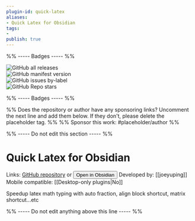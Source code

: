 ```yaml
---
plugin-id: quick-latex
aliases:
- Quick Latex for Obsidian
tags: 
- 
publish: true
---
```


%% ----- Badges ----- %%

![GitHub all releases](https://img.shields.io/github/downloads/joeyuping/quick_latex_obsidian/total?color=573E7A&logo=github&style=for-the-badge)   
![GitHub manifest version](https://img.shields.io/github/manifest-json/v/joeyuping/quick_latex_obsidian?color=573E7A&logo=github&style=for-the-badge)   
![GitHub issues by-label](https://img.shields.io/github/issues/joeyuping/quick_latex_obsidian/help%20wanted?color=573E7A&logo=github&style=for-the-badge)   
![GitHub Repo stars](https://img.shields.io/github/stars/joeyuping/quick_latex_obsidian?color=573E7A&logo=github&style=for-the-badge)

%% ----- Badges ----- %%

%% Does the repository or author have any sponsoring links? Uncomment the next line and add them below. If they don't, please delete the placeholder tag. %%
%% Sponsor this work: #placeholder/author %%

%% ----- Do not edit this section ----- %%

# Quick Latex for Obsidian

Links: [GitHub repository](https://github.com/joeyuping/quick_latex_obsidian) or [<button id=HH>Open in Obsidian</button>](obsidian://goto-plugin?id=quick-latex)
Developed by: [[joeyuping]]
Mobile compatible: [[Desktop-only plugins|No]]

Speedup latex math typing with auto fraction, align block shortcut, matrix shortcut...etc

%% ----- Do not edit anything above this line ----- %% 
